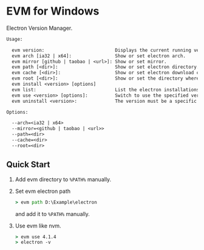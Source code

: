 # EVM for Windows

Electron Version Manager.

``` txt
Usage:

  evm version:                          Displays the current running version of evm for Windows. Aliased as v.
  evm arch [ia32 | x64]:                Show or set electron arch.
  evm mirror [github | taobao | <url>]: Show or set mirror.
  evm path [<dir>]:                     Show or set electron directory.
  evm cache [<dir>]:                    Show or set electron download cache directory.
  evm root [<dir>]:                     Show or set the directory where evm should store different versions of electron.
  evm install <version> [options]
  evm list:                             List the electron installations.
  evm use <version> [options]:          Switch to use the specified version.
  evm uninstall <version>:              The version must be a specific version.

Options:

  --arch=<ia32 | x64>
  --mirror=<github | taobao | <url>>
  --path=<dir>
  --cache=<dir>
  --root=<dir>

```

## Quick Start

1. Add evm directory to `%PATH%` manually.
2. Set evm electron path

    ``` cmd
    > evm path D:\Example\electron
    ```
    and add it to `%PATH%` manually.

3. Use evm like nvm.

    ``` cmd
    > evm use 4.1.4
    > electron -v
    ```

